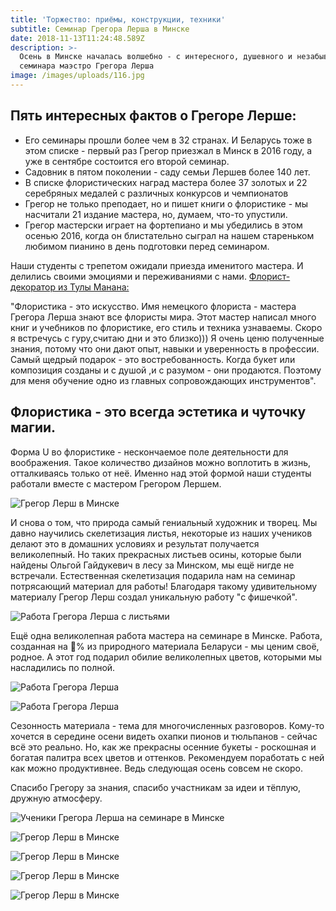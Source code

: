 ```yaml
---
title: 'Торжество: приёмы, конструкции, техники'
subtitle: Семинар Грегора Лерша в Минске
date: 2018-11-13T11:24:48.589Z
description: >-
  Осень в Минске началась волшебно - с интересного, душевного и незабываемого
  семинара маэстро Грегора Лерша
image: /images/uploads/116.jpg
---
```

## Пять интересных фактов о Грегоре Лерше:

* Его семинары прошли более чем в 32 странах. И Беларусь тоже в этом списке - первый раз Грегор приезжал в Минск в 2016 году, а уже в сентябре состоится его второй семинар.⠀
* Садовник в пятом поколении - саду семьи Лершев более 140 лет.⠀
* В списке флористических наград мастера более 37 золотых и 22 серебряных медалей с различных конкурсов и чемпионатов⠀
* Грегор не только преподает, но и пишет книги о флористике - мы насчитали 21 издание мастера, но, думаем, что-то упустили.⠀
* Грегор мастерски играет на фортепиано и мы убедились в этом осенью 2016, когда он блистательно сыграл на нашем стареньком любимом пианино в день подготовки перед семинаром.⠀

Наши студенты с трепетом ожидали приезда именитого мастера. И делились своими эмоциями и переживаниями с нами. [Флорист-декоратор из Тулы Манана:](https://www.instagram.com/p/Bn26buoHoMS/)

"Флористика - это искусство. Имя немецкого флориста - мастера Грегора Лерша знают все флористы мира. Этот мастер написал много книг и учебников по флористике, его стиль и техника узнаваемы. Скоро я встречусь с гуру,считаю дни и это близко))) Я очень ценю полученные знания, потому что они дают опыт, навыки и уверенность в профессии. Самый щедрый подарок - это востребованность. Когда букет или композиция созданы и с душой ,и с разумом - они продаются. Поэтому для меня обучение одно из главных сопровождающих инструментов".⠀

## Флористика - это всегда эстетика и чуточку магии.

Форма U во флористике - нескончаемое поле деятельности для воображения. Такое количество дизайнов можно воплотить в жизнь, отталкиваясь только от неё. 
Именно над этой формой наши студенты работали вместе с мастером Грегором Лершем.

![Грегор Лерш в Минске](/images/uploads/lersh_sept_14jpg.jpg)

 И снова о том, что природа самый гениальный художник и творец. Мы давно научились скелетизация листья, некоторые из наших учеников делают это в домашних условиях и результат получается великолепный. Но таких прекрасных листьев осины, которые были найдены Ольгой Гайдукевич в лесу за Минском, мы ещё нигде не встречали. Естественная скелетизация подарила нам на семинар потрясающий материал для работы! Благодаря такому удивительному материалу Грегор Лерш создал уникальную работу "с фишечкой".

![Работа Грегора Лерша с листьями](/images/uploads/lersh_sept_5jpg.jpg)

Ещё одна великолепная работа мастера на семинаре в Минске. 
Работа, созданная на 💯% из природного материала Беларуси - мы ценим своё, родное. А этот год подарил обилие великолепных цветов, которыми мы насладились по полной. 

![Работа Грегора Лерша](/images/uploads/lersh_sept_43jpg.jpg)

![Работа Грегора Лерша](/images/uploads/lersh_sept_45jpg.jpg)

Сезонность материала - тема для многочисленных разговоров. Кому-то хочется в середине осени видеть охапки пионов и тюльпанов - сейчас всё это реально. Но, как же прекрасны осенние букеты - роскошная и богатая палитра всех цветов и оттенков. Рекомендуем поработать с ней как можно продуктивнее. Ведь следующая осень совсем не скоро.

Спасибо Грегору за знания, спасибо участникам за идеи и тёплую, дружную атмосферу.

![Ученики Грегора Лерша на семинаре в Минске](/images/uploads/lersh_sept_47jpg.jpg)

![Грегор Лерш в Минске](/images/uploads/lersh_sept_10jpg.jpg)

![Грегор Лерш в Минске](/images/uploads/lersh_sept_36jpg.jpg)

![Грегор Лерш в Минске](/images/uploads/lersh_sept_4jpg.jpg)

![Грегор Лерш в Минске](/images/uploads/lersh_sept_46jpg.jpg)
